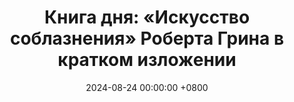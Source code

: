---
title: "Книга дня: «Искусство соблазнения» Роберта Грина в кратком изложении"
description: >-
  🎭 «Искусство соблазнения» — книга Роберта Грина о психологии влияния и стратегии обольщения, раскрывающая механизмы притяжения и власти в отношениях. Хотите овладеть искусством обаяния? Книга Роберта Грина "Искусство Соблазнения" раскроет секреты влияния и харизмы. Учитесь выстраивать связи!
date: 2024-08-24 00:00:00 +0800
categories: [Мышление, Конспекты-книг]
tags:
  [
    искусство-соблазнения,
    роберт-грин,
    соблазнение,
    харизма,
    влияние,
    обаяние,
    психология,
    отношения,
    коммуникация,
    эмоциональный-интеллект,
    социальные-навыки,
    язык-тела,
    убеждение,
    привлекательность,
    флирт,
    стратегии-соблазнения,
    навыки-влияния,
    невербальная-коммуникация,
    сила-привлекательности,
    тактики-обаяния,
    манипуляция,
    развитие-харизмы,
    психология-отношений,
    успешная-коммуникация,
    личная-эффективность,
    межличностные-отношения,
    социальная-психология,
    секреты-успеха
  ]
image: 
alt: Книга Искусство Соблазнения Роберта Грина
fallback:
  - 
  - 
---
